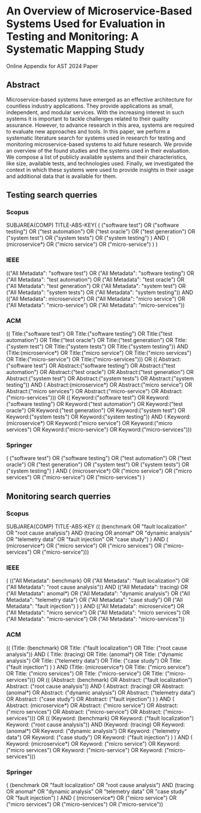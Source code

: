 # An Overview of Microservice-Based Systems Used for Evaluation in Testing and Monitoring: A Systematic Mapping Study

Online Appendix for AST 2024 Paper

## Abstract

Microservice-based systems have emerged as an effective architecture for countless industry applications. They provide applications
as small, independent, and modular services. With the increasing interest in such systems it is important to tackle challenges related
to their quality assurance. However, to advance research in this area, systems are required to evaluate new approaches and tools.
In this paper, we perform a systematic literature search for systems used in research for testing and monitoring microservice-based 
systems to aid future research. We provide an overview of the found studies and the systems used in their evaluation. We compose a
list of publicly available systems and their characteristics, like size, available tests, and technologies used. Finally, we investigated the context in which these systems were used to provide insights in their usage and additional data that is available for them.



## Testing search querries

### Scopus 

SUBJAREA(COMP) TITLE-ABS-KEY(
(
("software test") OR
("software testing") OR
("test automation") OR
("test oracle") OR
("test generation") OR
("system test") OR
("system tests") OR
("system testing")
)
AND
(
(microservice*) OR
("micro service") OR
("micro-service")
)
)

### IEEE 

(("All Metadata": "software test") OR
("All Metadata": "software testing") OR
("All Metadata": "test automation") OR
("All Metadata": "test oracle") OR
("All Metadata": "test generation") OR
("All Metadata": "system test") OR
("All Metadata": "system tests") OR
("All Metadata": "system testing"))
AND
(("All Metadata": microservice*) OR
("All Metadata": "micro service") OR
("All Metadata": "micro-service") OR
("All Metadata": "micro-services"))


### ACM 

((
Title:("software test") OR
Title:("software testing") OR
Title:("test automation") OR
Title:("test oracle") OR
Title:("test generation") OR
Title:("system test") OR
Title:("system tests") OR
Title:("system testing"))
AND
(Title:(microservice*) OR
Title:("micro service") OR
Title:("micro services") OR
Title:("micro-service") OR
Title:("micro-services")))
OR
((
Abstract:("software test") OR
Abstract:("software testing") OR
Abstract:("test automation") OR
Abstract:("test oracle") OR
Abstract:("test generation") OR
Abstract:("system test") OR
Abstract:("system tests") OR
Abstract:("system testing"))
AND
(
Abstract:(microservice*) OR
Abstract:("micro service") OR
Abstract:("micro services") OR
Abstract:("micro-service") OR
Abstract:("micro-services")))
OR
((
Keyword:("software test") OR
Keyword:("software testing") OR
Keyword:("test automation") OR
Keyword:("test oracle") OR
Keyword:("test generation") OR
Keyword:("system test") OR
Keyword:("system tests") OR
Keyword:("system testing"))
AND
(
Keyword:(microservice*) OR
Keyword:("micro service") OR
Keyword:("micro services") OR
Keyword:("micro-service") OR
Keyword:("micro-services")))


### Springer 
(
("software test") OR
("software testing") OR
("test automation") OR
("test oracle") OR
("test generation") OR
("system test") OR
("system tests") OR
("system testing")
)
AND
(
(microservice*) OR
("micro service") OR
("micro services") OR
("micro-service") OR
("micro-services")
) 




## Monitoring search querries

### Scopus 

SUBJAREA(COMP) TITLE-ABS-KEY 
(( (benchmark OR "fault localization" OR "root cause analysis") AND
(tracing OR 
anomal* OR
"dynamic analysis" OR 
"telemetry data" OR 
"fault injection" OR 
"case study")
) 
AND 
(
(microservice*) OR 
("micro service") OR 
("micro services") OR 
("micro-services") OR 
("micro-service"))) 


### IEEE 

(
(("All Metadata": benchmark) OR
("All Metadata": "fault localization") OR
("All Metadata": "root cause analysis")) AND
(("All Metadata": tracing) OR
("All Metadata": anomal*) OR
("All Metadata": "dynamic analysis") OR
("All Metadata": "telemetry data") OR
("All Metadata": "case study") OR
("All Metadata": "fault injection") )
)
AND
(("All Metadata": microservice*) OR
("All Metadata": "micro service") OR
("All Metadata": "micro services") OR
("All Metadata": "micro-service") OR
("All Metadata": "micro-services"))


### ACM 

((
(Title: (benchmark) OR 
Title: ("fault localization") OR 
Title: ("root cause analysis")) AND (
Title: (tracing) OR
Title: (anomal*) OR
Title: ("dynamic analysis") OR
Title: ("telemetry data") OR
Title: ("case study") OR
Title: ("fault injection") )
)
AND
(Title: (microservice*) OR
Title: ("micro service") OR
Title: ("micro services") OR
Title: ("micro-service") OR
Title: ("micro-services")))
OR
((
(Abstract: (benchmark) OR 
Abstract: ("fault localization")
Abstract: ("root cause analysis")) AND (
Abstract: (tracing) OR
Abstract: (anomal*) OR
Abstract: ("dynamic analysis") OR
Abstract: ("telemetry data") OR
Abstract: ("case study") OR
Abstract: ("fault injection") )
)
AND
(
Abstract: (microservice*) OR
Abstract: ("micro service") OR
Abstract: ("micro services") OR
Abstract: ("micro-service") OR
Abstract: ("micro-services")))
OR
((
(Keyword: (benchmark) OR 
Keyword: ("fault localization")
Keyword: ("root cause analysis")) AND (Keyword: (tracing) OR
Keyword: (anomal*) OR
Keyword: ("dynamic analysis") OR
Keyword: ("telemetry data") OR
Keyword: ("case study") OR
Keyword: ("fault injection") )
)
AND
(
Keyword: (microservice*) OR
Keyword: ("micro service") OR
Keyword: ("micro services") OR
Keyword: ("micro-service") OR
Keyword: ("micro-services")))


### Springer 

( (benchmark OR "fault localization" OR "root cause analysis") AND
(tracing OR
anomal* OR
"dynamic analysis" OR
"telemetry data" OR
"case study" OR
"fault injection")
) 
AND 
(
(microservice*) OR 
("micro service") OR 
("micro services") OR 
("micro-services") OR 
("micro-service"))
